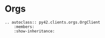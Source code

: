 # Orgs

```eval_rst
.. autoclass:: py42.clients.orgs.OrgClient
    :members:
    :show-inheritance:
```
